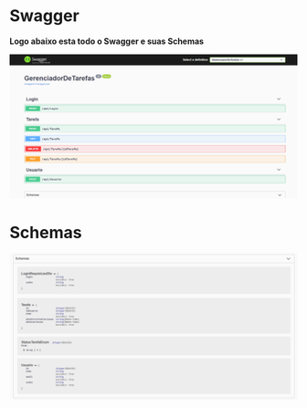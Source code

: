# Swagger
**Logo abaixo esta todo o Swagger e suas Schemas**

<p align="center">
  <img alt="home" src=https://github.com/GabrielHenriqueCA/TaskManager/blob/master/Swagger/result-1.png>
</p>

# Schemas 
<p align="center">
  <img alt="home" src=https://github.com/GabrielHenriqueCA/TaskManager/blob/master/Swagger/result-schemas.png>
</p>
